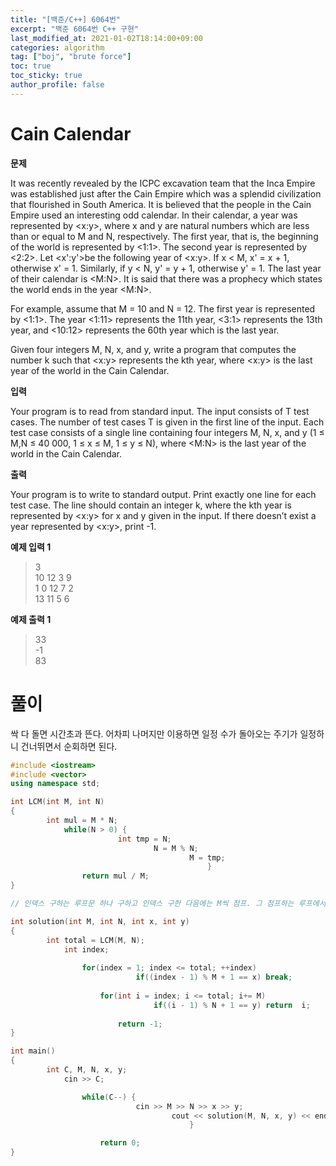 ```yaml
---
title: "[백준/C++] 6064번"
excerpt: "백준 6064번 C++ 구현"
last_modified_at: 2021-01-02T18:14:00+09:00
categories: algorithm
tag: ["boj", "brute force"]
toc: true
toc_sticky: true
author_profile: false
---
```


# Cain Calendar

**문제**

It was recently revealed by the ICPC excavation team that the Inca Empire was established just after the Cain Empire which was a splendid civilization that flourished in South America. It is believed that the people in the Cain Empire used an interesting odd calendar. In their calendar, a year was represented by <x:y>, where x and y are natural numbers which are less than or equal to M and N, respectively. The first year, that is, the beginning of the world is represented by <1:1>. The second year is represented by <2:2>. Let <x':y'>be the following year of <x:y>. If x < M, x' = x + 1, otherwise x' = 1. Similarly, if y < N, y' = y + 1, otherwise y' = 1. The last year of their calendar is <M:N>. It is said that there was a prophecy which states the world ends in the year <M:N>. 

For example, assume that M = 10 and N = 12. The first year is represented by <1:1>. The year <1:11> represents the 11th year, <3:1> represents the 13th year, and <10:12> represents the 60th year which is the last year. 

Given four integers M, N, x, and y, write a program that computes the number k such that <x:y> represents the kth year, where <x:y> is the last year of the world in the Cain Calendar.

**입력**

Your program is to read from standard input. The input consists of T test cases. The number of test cases T is given in the first line of the input. Each test case consists of a single line containing four integers M, N, x, and y (1 ≤ M,N ≤ 40 000, 1 ≤ x ≤ M, 1 ≤ y ≤ N), where <M:N> is the last year of the world in the Cain Calendar.

**출력**

Your program is to write to standard output. Print exactly one line for each test case. The line should contain an integer k, where the kth year is represented by <x:y> for x and y given in the input. If there doesn’t exist a year represented by <x:y>, print -1. 

**예제 입력 1**

> 3  
> 10 12 3 9  
> 1 0 12 7 2  
> 13 11 5 6  

**예제 출력 1** 

> 33  
> -1  
> 83  

# 풀이

싹 다 돌면 시간초과 뜬다. 어차피 나머지만 이용하면 일정 수가 돌아오는 주기가 일정하니 건너뛰면서 순회하면 된다.

``` c++
#include <iostream>
#include <vector>
using namespace std;

int LCM(int M, int N)
{
		int mul = M * N;
			while(N > 0) {
						int tmp = N;
								N = M % N;
										M = tmp;
											}
				return mul / M;
}

// 인덱스 구하는 루프문 하나 구하고 인덱스 구한 다음에는 M씩 점프. 그 점프하는 루프에서 y가 나머지로 나오거나 나누어떨어지는 경우를 찾으면 됨

int solution(int M, int N, int x, int y)
{
		int total = LCM(M, N);
			int index;
				
				for(index = 1; index <= total; ++index)
							if((index - 1) % M + 1 == x) break;
					
					for(int i = index; i <= total; i+= M)
								if((i - 1) % N + 1 == y) return  i;
						
						return -1;
}

int main()
{
		int C, M, N, x, y;
			cin >> C;

				while(C--) {
							cin >> M >> N >> x >> y;
									cout << solution(M, N, x, y) << endl;
										}

					return 0;
}
```
